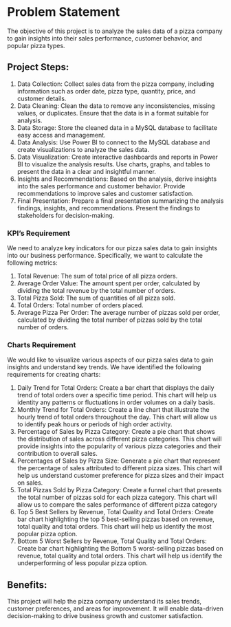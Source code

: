 # Problem Statement

The objective of this project is to analyze the sales data of a pizza company to gain insights into their sales performance, customer behavior, and popular pizza types.

## Project Steps:
1. Data Collection: Collect sales data from the pizza company, including information such as order date, pizza type, quantity, price, and customer details.
2. Data Cleaning: Clean the data to remove any inconsistencies, missing values, or duplicates. Ensure that the data is in a format suitable for analysis.
3. Data Storage: Store the cleaned data in a MySQL database to facilitate easy access and management.
4. Data Analysis: Use Power BI to connect to the MySQL database and create visualizations to analyze the sales data. 
5. Data Visualization: Create interactive dashboards and reports in Power BI to visualize the analysis results. Use charts, graphs, and tables to present the data in a clear and insightful manner.
6. Insights and Recommendations: Based on the analysis, derive insights into the sales performance and customer behavior. Provide recommendations to improve sales and customer satisfaction.
7. Final Presentation: Prepare a final presentation summarizing the analysis findings, insights, and recommendations. Present the findings to stakeholders for decision-making.

### KPI’s Requirement
We need to analyze key indicators for our pizza sales data to gain insights into our business performance. Specifically, we want to calculate the following metrics:
1.	Total Revenue: The sum of total price of all pizza orders.
2.	Average Order Value: The amount spent per order, calculated by dividing the total revenue by the total number of orders.
3.	Total Pizza Sold: The sum of quantities of all pizza sold.
4.	Total Orders: Total number of orders placed.
5.	Average Pizza Per Order: The average number of pizzas sold per order, calculated by dividing the total number of pizzas sold by the total number of orders.
   
### Charts Requirement
We would like to visualize various aspects of our pizza sales data to gain insights and understand key trends. We have identified the following requirements for creating charts:
1.	Daily Trend for Total Orders: Create a bar chart that displays the daily trend of total orders over a specific time period. This chart will help us identity any patterns or fluctuations in order volumes on a daily basis.
2.	Monthly Trend for Total Orders: Create a line chart that illustrate the hourly trend of total orders throughout the day. This chart will allow us to identify peak hours or periods of high order activity.
3.	Percentage of Sales by Pizza Category: Create a pie chart that shows the distribution of sales across different pizza categories. This chart will provide insights into the popularity of various pizza categories and their contribution to overall sales.
4.	Percentages of Sales by Pizza Size: Generate a pie chart that represent the percentage of sales attributed to different pizza sizes. This chart will help us understand customer preference for pizza sizes and their impact on sales.
5.	Total Pizzas Sold by Pizza Category: Create a funnel chart that presents the total number of pizzas sold for each pizza category. This chart will allow us to compare the sales performance of different pizza category
6.	Top 5 Best Sellers by Revenue, Total Quality and Total Orders: Create bar chart highlighting the top 5 best-selling pizzas based on revenue, total quality and total orders. This chart will help us identify the most popular pizza option.
7.	Bottom 5 Worst Sellers by Revenue, Total Quality and Total Orders: Create bar chart highlighting the Bottom 5 worst-selling pizzas based on revenue, total quality and total orders. This chart will help us identify the underperforming of less popular pizza option.

## Benefits: 
This project will help the pizza company understand its sales trends, customer preferences, and areas for improvement. It will enable data-driven decision-making to drive business growth and customer satisfaction.
